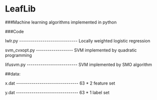 # LeafLib 
###Machine learning algorithms implemented in python

###Code

lwlr.py ------------------------------ Locally weighted logistic regression

svm_cvxopt.py ------------------- SVM implemented by quadratic programming

lifusvm.py -------------------------- SVM implemented by SMO algorithm


##data:

x.dat -------------------------------- 63 * 2 feature set

y.dat -------------------------------- 63 * 1 label set



